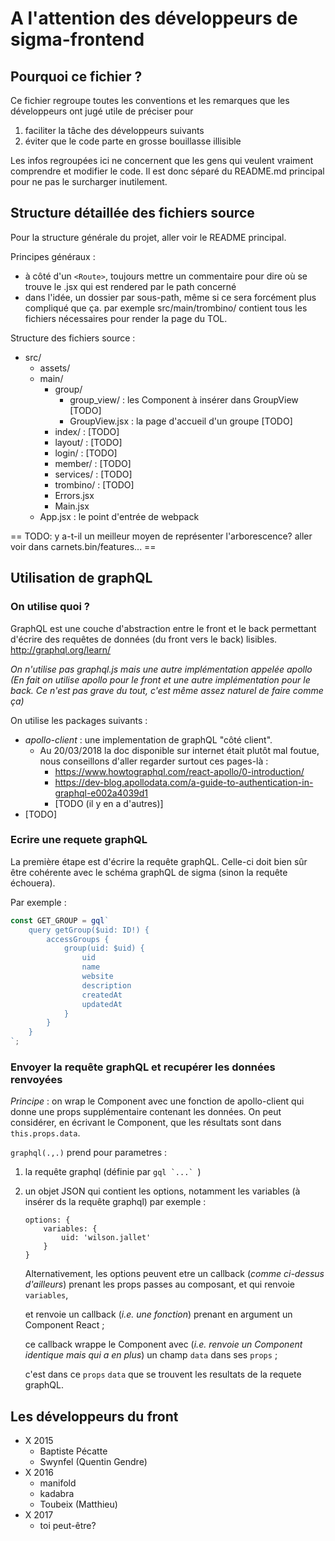 # A l'attention des développeurs de sigma-frontend

## Pourquoi ce fichier ?

Ce fichier regroupe toutes les conventions et les remarques que les développeurs ont jugé utile de préciser pour 
1. faciliter la tâche des développeurs suivants
2. éviter que le code parte en grosse bouillasse illisible

Les infos regroupées ici ne concernent que les gens qui veulent vraiment comprendre et modifier le code. Il est donc séparé du README.md principal pour ne pas le surcharger inutilement.

## Structure détaillée des fichiers source

Pour la structure générale du projet, aller voir le README principal.

Principes généraux : 
- à côté d'un ```<Route>```, toujours mettre un commentaire pour dire où se trouve le .jsx qui est rendered par le path concerné
- dans l'idée, un dossier par sous-path, même si ce sera forcément plus compliqué que ça. par exemple src/main/trombino/ contient tous les fichiers nécessaires pour render la page du TOL.

Structure des fichiers source :
* src/
    * assets/
    * main/
        * group/
            * group_view/ : les Component à insérer dans GroupView
                [TODO]
            * GroupView.jsx : la page d'accueil d'un groupe
            [TODO]
        * index/ : [TODO]
        * layout/ : [TODO]
        * login/ : [TODO]
        * member/ : [TODO]
        * services/ : [TODO]
        * trombino/ : [TODO]
        * Errors.jsx
        * Main.jsx
    * App.jsx : le point d'entrée de webpack

== TODO: y a-t-il un meilleur moyen de représenter l'arborescence? aller voir dans carnets.bin/features... ==

## Utilisation de graphQL

### On utilise quoi ?

GraphQL est une couche d'abstraction entre le front et le back permettant d'écrire des requêtes de données (du front vers le back) lisibles. 
http://graphql.org/learn/

_On n'utilise pas graphql.js mais une autre implémentation appelée apollo
(En fait on utilise apollo pour le front et une autre implémentation pour le back. Ce n'est pas grave du tout, c'est même assez naturel de faire comme ça)_


On utilise les packages suivants :
- *apollo-client* : une implementation de graphQL "côté client". 
    - Au 20/03/2018 la doc disponible sur internet était plutôt mal foutue, nous conseillons d'aller regarder surtout ces pages-là :
        - https://www.howtographql.com/react-apollo/0-introduction/
        - https://dev-blog.apollodata.com/a-guide-to-authentication-in-graphql-e002a4039d1
        - [TODO (il y en a d'autres)]
- [TODO]

### Ecrire une requete graphQL

La première étape est d'écrire la requête graphQL. Celle-ci doit bien sûr être cohérente avec le schéma graphQL de sigma (sinon la requête échouera).

Par exemple :

```javascript
const GET_GROUP = gql`
    query getGroup($uid: ID!) {
        accessGroups {
            group(uid: $uid) {
                uid
                name
                website
                description
                createdAt
                updatedAt
            }
        }
    }
`;
```

### Envoyer la requête graphQL et recupérer les données renvoyées

*Principe* : on wrap le Component avec une fonction de apollo-client qui donne une props supplémentaire contenant les données. On peut considérer, en écrivant le Component, que les résultats sont dans `this.props.data`.

`graphql(.,.)` prend pour parametres :
1. la requête graphql (définie par ```gql `...` ```)
2. un objet JSON qui contient les options, notamment les variables (à insérer ds la requête graphql)
   par exemple :
   ```
   options: {
       variables: {
           uid: 'wilson.jallet'
       }
   }
   ```

   Alternativement, les options peuvent etre un callback (*comme ci-dessus d'ailleurs*) prenant les props passes au composant,
   et qui renvoie `variables`, 
   
   et renvoie un callback (_i.e. une fonction_) prenant en argument un Component React ;
   
   ce callback wrappe le Component avec (_i.e. renvoie un Component identique mais qui a en plus_) un champ `data` dans ses `props` ; 
   
   c'est dans ce `props` `data` que se trouvent les resultats de la requete graphQL.

## Les développeurs du front

- X 2015
    - Baptiste Pécatte
    - Swynfel (Quentin Gendre)
- X 2016
    - manifold
    - kadabra
    - Toubeix (Matthieu)
- X 2017
    - toi peut-être?
